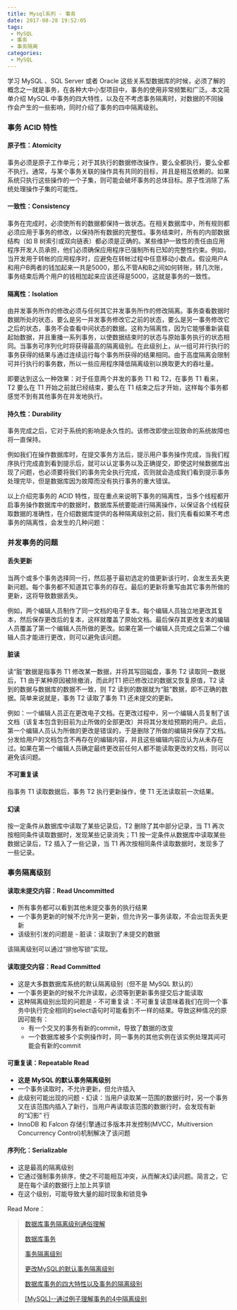 ```yaml
---
title: Mysql系列 - 事务
date: 2017-08-28 19:52:05
tags: 
 - MySQL
 - 事务
 - 事务隔离
categories:
 - MySQL
---
```


学习 MySQL 、SQL Server 或者 Oracle 这些关系型数据库的时候，必须了解的概念之一就是事务，在各种大中小型项目中，事务的使用非常频繁和广泛。本文简单介绍 MySQL 中事务的四大特性，以及在不考虑事务隔离时，对数据的不同操作会产生的一些影响，同时介绍了事务的四中隔离级别。

### 事务 ACID 特性

#### 原子性：Atomicity

事务必须是原子工作单元；对于其执行的数据修改操作，要么全都执行，要么全都不执行。通常，与某个事务关联的操作具有共同的目标，并且是相互依赖的。如果系统只执行这些操作的一个子集，则可能会破坏事务的总体目标。原子性消除了系统处理操作子集的可能性。

#### 一致性：Consistency

事务在完成时，必须使所有的数据都保持一致状态。在相关数据库中，所有规则都必须应用于事务的修改，以保持所有数据的完整性。事务结束时，所有的内部数据结构（如 B 树索引或双向链表）都必须是正确的。某些维护一致性的责任由应用程序开发人员承担，他们必须确保应用程序已强制所有已知的完整性约束。例如，当开发用于转帐的应用程序时，应避免在转帐过程中任意移动小数点。假设用户A和用户B两者的钱加起来一共是5000，那么不管A和B之间如何转账，转几次账，事务结束后两个用户的钱相加起来应该还得是5000，这就是事务的一致性。

#### 隔离性：Isolation

由并发事务所作的修改必须与任何其它并发事务所作的修改隔离。事务查看数据时数据所处的状态，要么是另一并发事务修改它之前的状态，要么是另一事务修改它之后的状态，事务不会查看中间状态的数据。这称为隔离性，因为它能够重新装载起始数据，并且重播一系列事务，以使数据结束时的状态与原始事务执行的状态相同。当事务可序列化时将获得最高的隔离级别。在此级别上，从一组可并行执行的事务获得的结果与通过连续运行每个事务所获得的结果相同。由于高度隔离会限制可并行执行的事务数，所以一些应用程序降低隔离级别以换取更大的吞吐量。

即要达到这么一种效果：对于任意两个并发的事务 T1 和 T2，在事务 T1 看来，T2 要么在 T1 开始之前就已经结束，要么在 T1 结束之后才开始，这样每个事务都感觉不到有其他事务在并发地执行。

#### 持久性：Durability

事务完成之后，它对于系统的影响是永久性的。该修改即使出现致命的系统故障也将一直保持。

例如我们在操作数据库时，在提交事务方法后，提示用户事务操作完成，当我们程序执行完成直到看到提示后，就可以认定事务以及正确提交，即使这时候数据库出现了问题，也必须要将我们的事务完全执行完成，否则就会造成我们看到提示事务处理完毕，但是数据库因为故障而没有执行事务的重大错误。

以上介绍完事务的 ACID 特性，现在重点来说明下事务的隔离性，当多个线程都开启事务操作数据库中的数据时，数据库系统要能进行隔离操作，以保证各个线程获取数据的准确性，在介绍数据库提供的各种隔离级别之前，我们先看看如果不考虑事务的隔离性，会发生的几种问题：

### 并发事务的问题

#### 丢失更新

当两个或多个事务选择同一行，然后基于最初选定的值更新该行时，会发生丢失更新问题。每个事务都不知道其它事务的存在。最后的更新将重写由其它事务所做的更新，这将导致数据丢失。

例如，两个编辑人员制作了同一文档的电子复本。每个编辑人员独立地更改其复本，然后保存更改后的复本，这样就覆盖了原始文档。最后保存其更改复本的编辑人员覆盖了第一个编辑人员所做的更改。如果在第一个编辑人员完成之后第二个编辑人员才能进行更改，则可以避免该问题。

#### 脏读

读“脏”数据是指事务 T1 修改某一数据，并将其写回磁盘，事务 T2 读取同一数据后，T1 由于某种原因被除撤消，而此时T1 把已修改过的数据又恢复原值，T2 读到的数据与数据库的数据不一致，则 T2 读到的数据就为“脏”数据，即不正确的数据。简单来说就是，事务 T2 读取了事务 T1 还未提交的更新。

例如：一个编辑人员正在更改电子文档。在更改过程中，另一个编辑人员复制了该文档（该复本包含到目前为止所做的全部更改）并将其分发给预期的用户。此后，第一个编辑人员认为所做的更改是错误的，于是删除了所做的编辑并保存了文档。分发给用户的文档包含不再存在的编辑内容，并且这些编辑内容应认为从未存在过。如果在第一个编辑人员确定最终更改前任何人都不能读取更改的文档，则可以避免该问题。

#### 不可重复读

指事务 T1 读取数据后，事务 T2 执行更新操作，使 T1 无法读取前一次结果。

#### 幻读

按一定条件从数据库中读取了某些记录后，T2 删除了其中部分记录，当 T1 再次按相同条件读取数据时，发现某些记录消失；T1 按一定条件从数据库中读取某些数据记录后，T2 插入了一些记录，当 T1 再次按相同条件读取数据时，发现多了一些记录。

### 事务隔离级别

#### 读取未提交内容：Read Uncommitted

- 所有事务都可以看到其他未提交事务的执行结果
- 一个事务更新的时候不允许另一更新，但允许另一事务读取，不会出现丢失更新
- 该级别引发的问题是 - 脏读：读取到了未提交的数据

该隔离级别可以通过“排他写锁”实现。

#### 读取提交内容：Read Committed

- 这是大多数数据库系统的默认隔离级别（但不是 MySQL 默认的）
- 一个事务更新的时候不允许读取，必须等到更新事务提交后才能读取
- 这种隔离级别出现的问题是 - 不可重复读：不可重复读意味着我们在同一个事务中执行完全相同的select语句时可能看到不一样的结果。导致这种情况的原因可能有：
  - 有一个交叉的事务有新的commit，导致了数据的改变
  - 一个数据库被多个实例操作时，同一事务的其他实例在该实例处理其间可能会有新的commit

#### 可重复读：Repeatable Read

- **这是 MySQL 的默认事务隔离级别**
- 一个事务读取时，不允许更新，但允许插入
- 此级别可能出现的问题 - 幻读：当用户读取某一范围的数据行时，另一个事务又在该范围内插入了新行，当用户再读取该范围的数据行时，会发现有新的“幻影” 行
- InnoDB 和 Falcon 存储引擎通过多版本并发控制(MVCC，Multiversion Concurrency Control)机制解决了该问题

#### 序列化：Serializable

- 这是最高的隔离级别
- 它通过强制事务排序，使之不可能相互冲突，从而解决幻读问题。简言之，它是在每个读的数据行上加上共享锁
- 在这个级别，可能导致大量的超时现象和锁竞争



Read More：

> [数据库事务隔离级别通俗理解](https://www.oschina.net/question/258230_134502)
>
> [数据库事务](https://baike.baidu.com/item/%E6%95%B0%E6%8D%AE%E5%BA%93%E4%BA%8B%E5%8A%A1/9744607?fr=aladdin)
>
> [事务隔离级别](https://baike.baidu.com/item/%E4%BA%8B%E5%8A%A1%E9%9A%94%E7%A6%BB%E7%BA%A7%E5%88%AB/2638091?fr=aladdin)
>
> [更改MySQL的默认事务隔离级别](http://blog.csdn.net/u012712087/article/details/46402433)
>
> [数据库事务的四大特性以及事务的隔离级别](http://www.cnblogs.com/fjdingsd/p/5273008.html)
>
> [[MySQL]--通过例子理解事务的4中隔离级别](http://www.cnblogs.com/snsdzjlz320/p/5761387.html)


